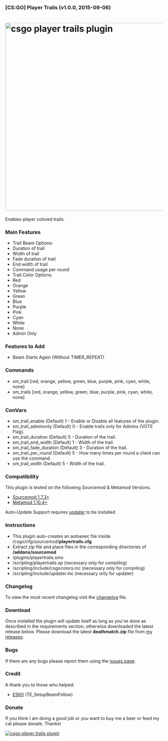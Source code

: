 ### [CS:GO] Player Trails (v1.0.0, 2015-09-06)
<a href="http://www.maxximou5.com/"><img src="http://maxximou5.com/sourcemod/assests/img/playertrails_csgo.png" alt="csgo player trails plugin" width="600" /></a>
===============

Enables player colored trails.

### Main Features

- Trail Beam Options:
 - Duration of trail
 - Width of trail
 - Fade duration of trail
 - End width of trail
 - Command usage per round
- Trail Color Options:
 - Red
 - Orange
 - Yellow
 - Green
 - Blue
 - Purple
 - Pink
 - Cyan
 - White
 - None
- Admin Only

### Features to Add

- Beam Starts Again (Without TIMER_REPEAT)

### Commands

- sm_trail <color> [red, orange, yellow, green, blue, purple, pink, cyan, white, none]
- sm_trails <color> [red, orange, yellow, green, blue, purple, pink, cyan, white, none]

### ConVars

- sm_trail_enable (Default) 1 - Enable or Disable all features of the plugin.
- sm_trail_adminonly (Default) 0 - Enable trails only for Admins (VOTE Flag).
- sm_trail_duration (Default)  5 - Duration of the trail.
- sm_trail_end_width (Default) 1 - Width of the trail.
- sm_trail_fade_duration (Default) 3 - Duration of the trail.
- sm_trail_per_round (Default) 5 - How many times per round a client can use the command.
- sm_trail_width (Default) 5 - Width of the trail.

### Compatibility

This plugin is tested on the following Sourcemod & Metamod Versions.

- <a href="http://www.sourcemod.net/snapshots.php">Sourcemod 1.7.3+</a>
- <a href="http://www.sourcemm.net/snapshots">Metamod 1.10.4+</a>

Auto-Update Support requires <a href="https://forums.alliedmods.net/showthread.php?t=169095">updater</a> to be installed.

### Instructions

- This plugin auto-creates an autoexec file inside /csgo/cfg/sourcemod/**playertrails.cfg**
- Extract zip file and place files in the corresponding directories of **/addons/sourcemod**
- /plugins/playertrails.smx
- /scripting/playertrails.sp (necessary only for compiling)
- /scripting/include/csgocolors.inc (necessary only for compiling)
- /scripting/include/updater.inc (necessary only for updater)

### Changelog

To view the most recent changelog visit the <a href="https://github.com/Maxximou5/csgo-playertrails/blob/master/CHANGELOG.md">changelog</a> file.

### Download

Once installed
the plugin will update itself as long as you've done as described in the requirements section; otherwise
downloaded the latest release below.
Please download the latest **deathmatch.zip** file from <a href="https://github.com/Maxximou5/csgo-playertrails/releases">my releases</a>.

### Bugs

If there are any bugs
please report them using the <a href="https://github.com/Maxximou5/csgo-playertrails/issues">issues page</a>.

### Credit

A thank you to those who helped:

- <a href="https://forums.alliedmods.net/member.php?u=249285">ESK0</a> (TE_SetupBeamFollow)

### Donate

If you think I am doing a good job or you want to buy me a beer or feed my cat
please donate.
Thanks!

<a href="https://www.paypal.com/cgi-bin/webscr?cmd=_s-xclick&hosted_button_id=VSHQ7J8HR95SG"><img src="https://www.paypalobjects.com/en_US/i/btn/btn_donateCC_LG.gif" alt="csgo player trails plugin"/></a>
